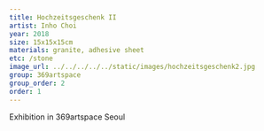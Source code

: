 ```yaml
---
title: Hochzeitsgeschenk II
artist: Inho Choi
year: 2018
size: 15x15x15cm
materials: granite, adhesive sheet
etc: /stone
image_url: ../../../../../static/images/hochzeitsgeschenk2.jpg
group: 369artspace
group_order: 2
order: 1
---
```


Exhibition in 369artspace Seoul